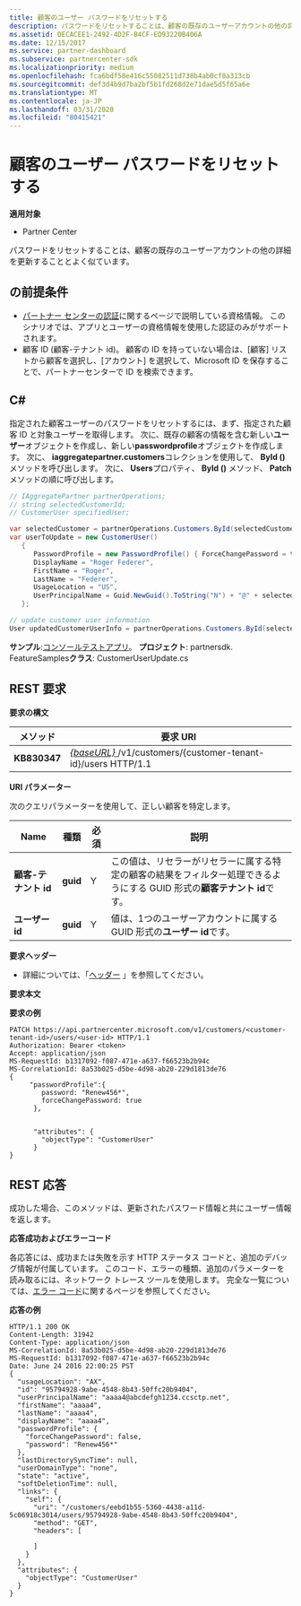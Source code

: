 ```yaml
---
title: 顧客のユーザー パスワードをリセットする
description: パスワードをリセットすることは、顧客の既存のユーザーアカウントの他の詳細を更新することとよく似ています。
ms.assetid: DECACEE1-2492-4D2F-B4CF-ED93220B406A
ms.date: 12/15/2017
ms.service: partner-dashboard
ms.subservice: partnercenter-sdk
ms.localizationpriority: medium
ms.openlocfilehash: fca6bdf58e416c55082511d738b4ab0cf0a313cb
ms.sourcegitcommit: def3d4b9d7ba2bf5b1fd268d2e71dae5d5f65a6e
ms.translationtype: MT
ms.contentlocale: ja-JP
ms.lasthandoff: 03/31/2020
ms.locfileid: "80415421"
---
```

# <a name="reset-user-password-for-a-customer"></a>顧客のユーザー パスワードをリセットする


**適用対象**

- Partner Center

パスワードをリセットすることは、顧客の既存のユーザーアカウントの他の詳細を更新することとよく似ています。

## <a name="span-idprerequisitesspan-idprerequisitesspan-idprerequisitesprerequisites"></a><span id="Prerequisites"/><span id="prerequisites"/><span id="PREREQUISITES"/>の前提条件


- [パートナー センターの認証](partner-center-authentication.md)に関するページで説明している資格情報。 このシナリオでは、アプリとユーザーの資格情報を使用した認証のみがサポートされます。
- 顧客 ID (顧客-テナント id)。 顧客の ID を持っていない場合は、[顧客] リストから顧客を選択し、[アカウント] を選択して、Microsoft ID を保存することで、パートナーセンターで ID を検索できます。

## <a name="span-idc_span-idc_c"></a><span id="C_"/><span id="c_"/>C#


指定された顧客ユーザーのパスワードをリセットするには、まず、指定された顧客 ID と対象ユーザーを取得します。 次に、既存の顧客の情報を含む新しい**ユーザー**オブジェクトを作成し、新しい**passwordprofile**オブジェクトを作成します。 次に、 **iaggregatepartner.customers**コレクションを使用して、 **ById ()** メソッドを呼び出します。 次に、 **Users**プロパティ、 **ById ()** メソッド、 **Patch**メソッドの順に呼び出します。

``` csharp
// IAggregatePartner partnerOperations;
// string selectedCustomerId;
// CustomerUser specifiedUser;

var selectedCustomer = partnerOperations.Customers.ById(selectedCustomerId).Get();
var userToUpdate = new CustomerUser()
   {
      PasswordProfile = new PasswordProfile() { ForceChangePassword = true, Password = "newPassword" },
      DisplayName = "Roger Federer",
      FirstName = "Roger",
      LastName = "Federer",
      UsageLocation = "US",
      UserPrincipalName = Guid.NewGuid().ToString("N") + "@" + selectedCustomer.CompanyProfile.Domain.ToString()
   };

// update customer user information
User updatedCustomerUserInfo = partnerOperations.Customers.ById(selectedCustomerId).Users.ById(specifiedUser.Id).Patch(userToUpdate);

```

**サンプル**:[コンソールテストアプリ](console-test-app.md)。 **プロジェクト**: partnersdk. FeatureSamples**クラス**: CustomerUserUpdate.cs

## <a name="span-idrest_requestspan-idrest_requestspan-idrest_requestrest-request"></a><span id="REST_Request"/><span id="rest_request"/><span id="REST_REQUEST"/>REST 要求


**要求の構文**

| メソッド    | 要求 URI                                                                                  |
|-----------|----------------------------------------------------------------------------------------------|
| **KB830347** | [ *{baseURL}* ](partner-center-rest-urls.md)/v1/customers/{customer-tenant-id}/users HTTP/1.1 |



**URI パラメーター**

次のクエリパラメーターを使用して、正しい顧客を特定します。

| Name                   | 種類     | 必須 | 説明                                                                                                                                            |
|------------------------|----------|----------|--------------------------------------------------------------------------------------------------------------------------------------------------------|
| **顧客-テナント id** | **guid** | Y        | この値は、リセラーがリセラーに属する特定の顧客の結果をフィルター処理できるようにする GUID 形式の**顧客テナント id**です。 |
| **ユーザー id**            | **guid** | Y        | 値は、1つのユーザーアカウントに属する GUID 形式の**ユーザー id**です。                                                                       |



**要求ヘッダー**

- 詳細については、「[ヘッダー](headers.md) 」を参照してください。

**要求本文**

**要求の例**

```http
PATCH https://api.partnercenter.microsoft.com/v1/customers/<customer-tenant-id>/users/<user-id> HTTP/1.1
Authorization: Bearer <token>
Accept: application/json
MS-RequestId: b1317092-f087-471e-a637-f66523b2b94c
MS-CorrelationId: 8a53b025-d5be-4d98-ab20-229d1813de76
{
     "passwordProfile":{
        password: "Renew456*",
        forceChangePassword: true
      },


      "attributes": {
        "objectType": "CustomerUser"
      }
}
```

## <a name="span-idrest_responsespan-idrest_responsespan-idrest_responserest-response"></a><span id="REST_Response"/><span id="rest_response"/><span id="REST_RESPONSE"/>REST 応答


成功した場合、このメソッドは、更新されたパスワード情報と共にユーザー情報を返します。

**応答成功およびエラーコード**

各応答には、成功または失敗を示す HTTP ステータス コードと、追加のデバッグ情報が付属しています。 このコード、エラーの種類、追加のパラメーターを読み取るには、ネットワーク トレース ツールを使用します。 完全な一覧については、[エラー コード](error-codes.md)に関するページを参照してください。

**応答の例**

```http
HTTP/1.1 200 OK
Content-Length: 31942
Content-Type: application/json
MS-CorrelationId: 8a53b025-d5be-4d98-ab20-229d1813de76
MS-RequestId: b1317092-f087-471e-a637-f66523b2b94c
Date: June 24 2016 22:00:25 PST
{
  "usageLocation": "AX",
  "id": "95794928-9abe-4548-8b43-50ffc20b9404",
  "userPrincipalName": "aaaa4@abcdefgh1234.ccsctp.net",
  "firstName": "aaaa4",
  "lastName": "aaaa4",
  "displayName": "aaaa4",
  "passwordProfile": {
    "forceChangePassword": false,
    "password": "Renew456*"
  },
  "lastDirectorySyncTime": null,
  "userDomainType": "none",
  "state": "active",
  "softDeletionTime": null,
  "links": {
    "self": {
      "uri": "/customers/eebd1b55-5360-4438-a11d-5c06918c3014/users/95794928-9abe-4548-8b43-50ffc20b9404",
      "method": "GET",
      "headers": [

      ]
    }
  },
  "attributes": {
    "objectType": "CustomerUser"
  }
}
```








